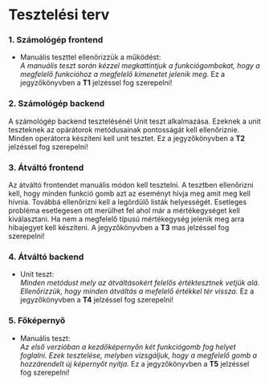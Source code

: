 # Tesztelési terv

### 1. Számológép frontend 
* Manuális teszttel ellenőrizzük a működést:  
_A manuális teszt során kézzel megkattintjuk a funkciógombokat, hogy a megfelelő funkcióhoz a
megfelelő kimenetet jelenik meg._
Ez a jegyzőkönyvben a **T1** jelzéssel fog szerepelni!
### 2. Számológép backend
A számológép backend tesztelésénél Unit teszt alkalmazása. Ezeknek a unit teszteknek 
az opárátorok metódusainak pontosságát kell ellenőriznie. Minden operátorra készíteni kell
unit tesztet. Ez a jegyzőkönyvben a **T2** jelzéssel fog szerepelni!
### 3. Átváltó frontend 
Az átváltó frontendet manuális módon kell tesztelni. A tesztben ellenőrizni kell, hogy
minden funkció gomb azt az eseményt hívja meg amit meg kell hívnia. Továbbá ellenőrizni kell
a legördülő listák helyességét. Esetleges probléma esetlegesen ott merülhet fel 
ahol már a mértékegységet kell kiválasztani. Ha nem a megfelelő típusú mértékegység jelenik meg
arra hibajegyet kell készíteni. A jegyzőkönyvben a **T3** mas jelzéssel fog szerepelni!
### 4. Átváltó backend
* Unit teszt:  
_Minden metódust mely az átváltásokért felelős értéktesztnek vetjük alá. Ellenőrizzük, hogy
minden átváltás a mefelelő értékkel tér vissza._
Ez a jegyzőkönyvben a **T4** jelzéssel fog szerepelni!
### 5. Főképernyő
* Manuális teszt:  
_Az első verzióban a kezdőképernyőn két funkciógomb fog helyet foglalni. Ezek tesztelése, melyben
vizsgáljuk, hogy a megfelelő gomb a hozzárendelt új képernyőt nyitja._
Ez a jegyzőkönyvben a **T5** jelzéssel fog szerepelni!

